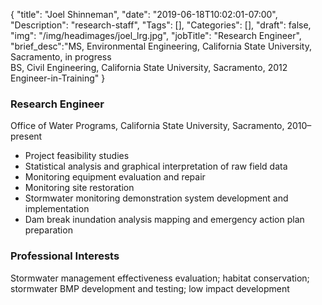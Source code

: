 {
	"title": "Joel Shinneman",
	"date": "2019-06-18T10:02:01-07:00",
	"Description": "research-staff",
	"Tags": [],
	"Categories": [],
	"draft": false,
	"img": "/img/headimages/joel_lrg.jpg",
	"jobTitle": "Research Engineer",
	"brief_desc":"MS, Environmental Engineering, California State University, Sacramento, in progress<br>BS, Civil Engineering, California State University, Sacramento, 2012<br>Engineer-in-Training"
}

### Research Engineer

Office of Water Programs, California State University, Sacramento, 2010–present

<ul>
    <li>Project feasibility studies</li>
    <li>Statistical analysis and graphical interpretation of raw field data</li>
    <li>Monitoring equipment evaluation and repair</li>
    <li>Monitoring site restoration</li>
    <li>Stormwater monitoring demonstration system development and implementation</li>
    <li>Dam break inundation analysis mapping and emergency action plan preparation</li>
</ul>


### Professional Interests

Stormwater management effectiveness evaluation; habitat conservation; stormwater BMP development and testing; low impact development
